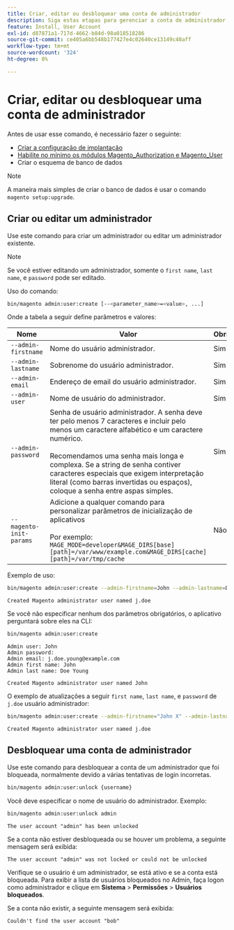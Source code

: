 ```yaml
---
title: Criar, editar ou desbloquear uma conta de administrador
description: Siga estas etapas para gerenciar a conta de administrador do seu aplicativo Adobe Commerce ou Magento Open Source Admin.
feature: Install, User Account
exl-id: d87871a1-717d-4662-b84d-98a018518286
source-git-commit: ce405a6bb548b177427e4c02640ce13149c48aff
workflow-type: tm+mt
source-wordcount: '324'
ht-degree: 0%

---
```


# Criar, editar ou desbloquear uma conta de administrador

Antes de usar esse comando, é necessário fazer o seguinte:

- [Criar a configuração de implantação](deployment.md)
- [Habilite no mínimo os módulos Magento_Authorization e Magento_User](manage-modules.md)
- Criar o esquema de banco de dados

>[!NOTE]
>
>A maneira mais simples de criar o banco de dados é usar o comando `magento setup:upgrade`.

## Criar ou editar um administrador

Use este comando para criar um administrador ou editar um administrador existente.

>[!NOTE]
>
>Se você estiver editando um administrador, somente o `first name`, `last name`, e `password` pode ser editado.

Uso do comando:

```bash
bin/magento admin:user:create [--<parameter_name>=<value>, ...]
```

Onde a tabela a seguir define parâmetros e valores:

| Nome | Valor | Obrigatório? |
|--- |--- |--- |
| `--admin-firstname` | Nome do usuário administrador. | Sim |
| `--admin-lastname` | Sobrenome do usuário administrador. | Sim |
| `--admin-email` | Endereço de email do usuário administrador. | Sim |
| `--admin-user` | Nome de usuário do administrador. | Sim |
| `--admin-password` | Senha de usuário administrador. A senha deve ter pelo menos 7 caracteres e incluir pelo menos um caractere alfabético e um caractere numérico. <br><br>Recomendamos uma senha mais longa e complexa. Se a string de senha contiver caracteres especiais que exigem interpretação literal (como barras invertidas ou espaços), coloque a senha entre aspas simples. | Sim |
| `--magento-init-params` | Adicione a qualquer comando para personalizar parâmetros de inicialização de aplicativos<br/><br/>Por exemplo: `MAGE_MODE=developer&MAGE_DIRS[base][path]=/var/www/example.com&MAGE_DIRS[cache][path]=/var/tmp/cache` | Não |

Exemplo de uso:

```bash
bin/magento admin:user:create --admin-firstname=John --admin-lastname=Doe --admin-email=j.doe@example.com --admin-user=j.doe --admin-password=A0b9%t3g
```

```terminal
Created Magento administrator user named j.doe
```

Se você não especificar nenhum dos parâmetros obrigatórios, o aplicativo perguntará sobre eles na CLI:

```bash
bin/magento admin:user:create
```

```terminal
Admin user: John
Admin password:
Admin email: j.doe.young@example.com
Admin first name: John
Admin last name: Doe Young
```

```terminal
Created Magento administrator user named John
```

O exemplo de atualizações a seguir `first name`, `last name`, e `password` de `j.doe` usuário administrador:

```bash
bin/magento admin:user:create --admin-firstname="John X" --admin-lastname="Doe X" --admin-email=j.doe@example.com --admin-user=j.doe --admin-password=A1234567
```

```terminal
Created Magento administrator user named j.doe
```

## Desbloquear uma conta de administrador

Use este comando para desbloquear a conta de um administrador que foi bloqueada, normalmente devido a várias tentativas de login incorretas.

```bash
bin/magento admin:user:unlock {username}
```

Você deve especificar o nome de usuário do administrador. Exemplo:

```bash
bin/magento admin:user:unlock admin
```

```terminal
The user account "admin" has been unlocked
```

Se a conta não estiver desbloqueada ou se houver um problema, a seguinte mensagem será exibida:

```terminal
The user account "admin" was not locked or could not be unlocked
```

Verifique se o usuário é um administrador, se está ativo e se a conta está bloqueada. Para exibir a lista de usuários bloqueados no Admin, faça logon como administrador e clique em **Sistema** > **Permissões** > **Usuários bloqueados**.

Se a conta não existir, a seguinte mensagem será exibida:

```terminal
Couldn't find the user account "bob"
```
